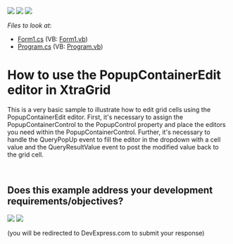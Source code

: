 <!-- default badges list -->
[![](https://img.shields.io/badge/Open_in_DevExpress_Support_Center-FF7200?style=flat-square&logo=DevExpress&logoColor=white)](https://supportcenter.devexpress.com/ticket/details/E1082)
[![](https://img.shields.io/badge/📖_How_to_use_DevExpress_Examples-e9f6fc?style=flat-square)](https://docs.devexpress.com/GeneralInformation/403183)
[![](https://img.shields.io/badge/💬_Leave_Feedback-feecdd?style=flat-square)](#does-this-example-address-your-development-requirementsobjectives)
<!-- default badges end -->
<!-- default file list -->
*Files to look at*:

* [Form1.cs](./CS/WindowsFormsApplication7/Form1.cs) (VB: [Form1.vb](./VB/WindowsFormsApplication7/Form1.vb))
* [Program.cs](./CS/WindowsFormsApplication7/Program.cs) (VB: [Program.vb](./VB/WindowsFormsApplication7/Program.vb))
<!-- default file list end -->
# How to use the PopupContainerEdit editor in XtraGrid


<p>This is a very basic sample to illustrate how to edit grid cells using the PopupContainerEdit editor. First, it's necessary to assign the PopupContainerControl to the PopupControl property and place the editors you need within the PopupContainerControl. Further, it's necessary to handle the QueryPopUp event to fill the editor in the dropdown with a cell value and the QueryResultValue event to post the modified value back to the grid cell.</p>

<br/>


<!-- feedback -->
## Does this example address your development requirements/objectives?

[<img src="https://www.devexpress.com/support/examples/i/yes-button.svg"/>](https://www.devexpress.com/support/examples/survey.xml?utm_source=github&utm_campaign=winforms-grid-popupcontaineredit&~~~was_helpful=yes) [<img src="https://www.devexpress.com/support/examples/i/no-button.svg"/>](https://www.devexpress.com/support/examples/survey.xml?utm_source=github&utm_campaign=winforms-grid-popupcontaineredit&~~~was_helpful=no)

(you will be redirected to DevExpress.com to submit your response)
<!-- feedback end -->
